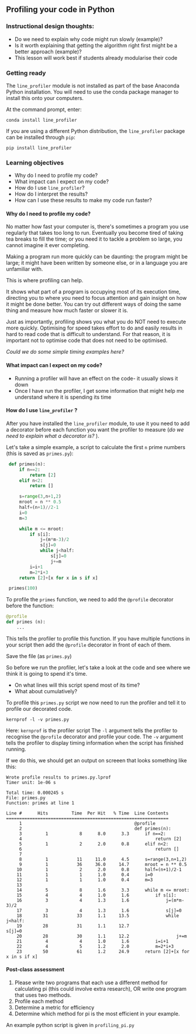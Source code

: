 ## Profiling your code in Python

### Instructional design thoughts:
* Do we need to explain why code might run slowly (example)?
* Is it worth explaining that getting the algorithm right first might be a better approach (example)?
* This lesson will work best if students already modularise their code

### Getting ready
The `line_profiler` module is not installed as part of the base Anaconda Python installation. You will need to use the conda package manager to install this onto your computers.

At the command prompt, enter:

`conda install line_profiler`

If you are using a different Python distribution, the `line_profiler` package can be installed through `pip`:

`pip install line_profiler`

### Learning objectives
* Why do I need to profile my code?
* What impact can I expect on my code?
* How do I use `line_profiler`?
* How do I interpret the results?
* How can I use these results to make my code run faster?

#### Why do I need to profile my code?

No matter how fast your computer is, there's sometimes a program you use regularly that takes too long to run. Eventually you become tired of taking tea breaks to fill the time; or you need it to tackle a problem so large, you cannot imagine it ever completing.

Making a program run more quickly can be daunting: the program might be large; it might have been written by someone else, or in a language you are unfamiliar with.

This is where profiling can help.

It shows what part of a program is occupying most of its execution time, directing you to where you need to focus attention and gain insight on how it might be done better. You can try out different ways of doing the same thing and measure how much faster or slower it is.

Just as importantly, profiling shows you what you do NOT need to execute more quickly. Optimising for speed takes effort to do and easily results in hard to read code that is difficult to understand. For that reason, it is important not to optimise code that does not need to be optimised.

_Could we do some simple timing examples here?_

#### What impact can I expect on my code?
* Running a profiler will have an effect on the code- it usually slows it down
* Once I have run the profiler, I get some information that might help me understand where it is spending its time

#### How do I use `line_profiler` ?
After you have installed the `line_profiler` module, to use it you need to add a decorator before each function you want the profiler to measure (_do we need to explain what a decorator is?_ ).

Let's take a simple example, a script to calculate the first `n` prime numbers (this is saved as `primes.py`):

``` python
 def primes(n):
     if n==2:
         return [2]
     elif n<2:
         return []

     s=range(3,n+1,2)
     mroot = n ** 0.5
     half=(n+1)//2-1
     i=0
     m=3

     while m <= mroot:
         if s[i]:
             j=(m*m-3)/2
             s[j]=0
             while j<half:
                 s[j]=0
                 j+=m
         i=i+1
         m=2*i+3
     return [2]+[x for x in s if x]

 primes(100)
 ```

To profile the `primes` function, we need to add the `@profile` decorator before the function:

``` python
@profile
def primes (n):
    ...
```

This tells the profiler to profile this function. If you have multiple functions in your script then add the `@profile` decorator in front of each of them.

Save the file (as `primes.py`)

So before we run the profiler, let's take a look at the code and see where we think it is going to spend it's time.
* On what lines will this script spend most of its time?
* What about cumulatively?

To profile this `primes.py` script we now need to run the profiler and tell it to profile our decorated code.

`kernprof -l -v primes.py`

Here:
`kernprof` is the profiler script
The `-l` argument tells the profiler to recognise the `@profile` decorator and profile your code.
The `-v` argument tells the profiler to display timing information when the script has finished running.

If we do this, we should get an output on screeen that looks something like this:

```
Wrote profile results to primes.py.lprof
Timer unit: 1e-06 s

Total time: 0.000245 s
File: primes.py
Function: primes at line 1

Line #      Hits         Time  Per Hit   % Time  Line Contents
==============================================================
     1                                           @profile
     2                                           def primes(n):
     3         1            8      8.0      3.3      if n==2:
     4                                                   return [2]
     5         1            2      2.0      0.8      elif n<2:
     6                                                   return []
     7
     8         1           11     11.0      4.5      s=range(3,n+1,2)
     9         1           36     36.0     14.7      mroot = n ** 0.5
    10         1            2      2.0      0.8      half=(n+1)/2-1
    11         1            1      1.0      0.4      i=0
    12         1            1      1.0      0.4      m=3
    13
    14         5            8      1.6      3.3      while m <= mroot:
    15         4            4      1.0      1.6          if s[i]:
    16         3            4      1.3      1.6              j=(m*m-3)/2
    17         3            4      1.3      1.6              s[j]=0
    18        31           33      1.1     13.5              while j<half:
    19        28           31      1.1     12.7                  s[j]=0
    20        28           30      1.1     12.2                  j+=m
    21         4            4      1.0      1.6          i=i+1
    22         4            5      1.2      2.0          m=2*i+3
    23        50           61      1.2     24.9      return [2]+[x for x in s if x]
```
#### Post-class assessment
1. Please write two programs that each use a different method for calculating pi (this could involve extra research), OR write one program that uses two methods.
2. Profile each method
3. Determine a metric for efficiency
4. Determine which method for pi is the most efficient in your example.

An example python script is given in `profiling_pi.py`
